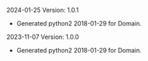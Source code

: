 2024-01-25 Version: 1.0.1
- Generated python2 2018-01-29 for Domain.

2023-11-07 Version: 1.0.0
- Generated python2 2018-01-29 for Domain.

